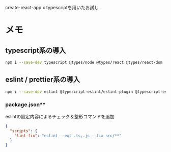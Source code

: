 create-react-app x typescriptを用いたお試し

# メモ

## typescript系の導入

```bash
npm i --save-dev typescript @types/node @types/react @types/react-dom
```

## eslint / prettier系の導入

```bash
npm i --save-dev eslint @typescript-eslint/eslint-plugin @typescript-eslint/parser prettier eslint-config-prettier eslint-plugin-prettier eslint-plugin-react eslint-plugin-react-app
```

### package.json**

eslintの設定内容によるチェック＆整形コマンドを追加

```json
{
  "scripts": {
    "lint-fix": "eslint --ext .ts,.js --fix src/**"
  }
}
```

